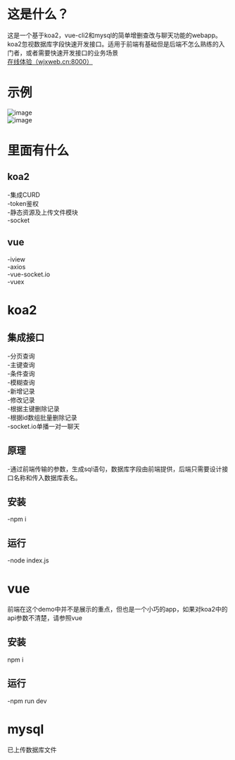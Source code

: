 # 这是什么？
这是一个基于koa2，vue-cli2和mysql的简单增删查改与聊天功能的webapp。koa2忽视数据库字段快速开发接口。适用于前端有基础但是后端不怎么熟练的入门者，或者需要快速开发接口的业务场景  
[在线体验（wjxweb.cn:8000）](http://www.wjxweb.cn:8000)
# 示例
![image](https://github.com/942778086/koa2_vue_chat/blob/master/vue/static/img/exam.png)  
![image](https://github.com/942778086/koa2_vue_chat/blob/master/vue/static/img/1.gif)
# 里面有什么
## koa2  
  -集成CURD  
  -token鉴权  
  -静态资源及上传文件模块  
  -socket
## vue  
  -iview  
  -axios  
  -vue-socket.io  
  -vuex
# koa2
## 集成接口  
  -分页查询  
  -主键查询  
  -条件查询  
  -模糊查询  
  -新增记录  
  -修改记录  
  -根据主键删除记录  
  -根据id数组批量删除记录  
  -socket.io单播一对一聊天
## 原理  
  -通过前端传输的参数，生成sql语句，数据库字段由前端提供，后端只需要设计接口名称和传入数据库表名。
## 安装  
  -npm i  
## 运行  
  -node index.js
# vue
前端在这个demo中并不是展示的重点，但也是一个小巧的app，如果对koa2中的api参数不清楚，请参照vue  
## 安装  
npm i  
## 运行  
  -npm run dev
  # mysql
 已上传数据库文件 

